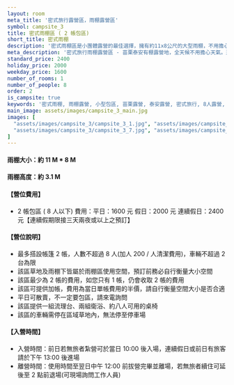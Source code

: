 ```yaml
---
layout: room
meta_title: '密式旅行露營區，雨棚露營區'
symbol: campsite_3
title: 密式雨棚區 ( 2 帳包區)
short_title: 密式雨棚
description: '密式雨棚區是小團體露營的最佳選擇，擁有約11x8公尺的大型雨棚，不用擔心天氣變化。適合2帴8人的小團體包區，提供桌椅、流理台和衛浴設備。平日只要1600元，是經濟實惠的選擇。'
meta_description: '密式旅行雨棚露營區 - 苗栗泰安有棚露營地，全天候不用擔心天氣。適合2帴8人小團體。平日1600元、假日2000元、連假2400元。立即預訂！'
standard_price: 2400
holiday_price: 2000
weekday_price: 1600
number_of_rooms: 1
number_of_people: 8
order: 2
is_campsite: true
keywords: '密式雨棚, 雨棚露營, 小型包區, 苗栗露營, 泰安露營, 密式旅行, 8人露營, 2帳包區, 1600-2400元, 雨天露營, 避雨露營, 有棚露營, 小團體露營, 经济实惠'
main_image: assets/images/campsite_3_main.jpg
images: [
  "assets/images/campsite_3/campsite_3_1.jpg", "assets/images/campsite_3/campsite_3_2.jpg", "assets/images/campsite_3/campsite_3_3.jpg", "assets/images/campsite_3/campsite_3_4.jpg", "assets/images/campsite_3/campsite_3_5.jpg", "assets/images/campsite_3/campsite_3_6.jpg",
  "assets/images/campsite_3/campsite_3_7.jpg", "assets/images/campsite_3/campsite_3_8.jpg", "assets/images/campsite_3/campsite_3_9.jpg", "assets/images/map.jpg", "assets/images/booking_announcement.jpg"
]
---
```


#### 雨棚大小：約 11 M * 8 M  
#### 雨棚高度：約 3.1 M  

<h4 class="yellow">【營位費用】</h4>
<ul class="yellow">
  <li>2 帳包區 ( 8 人以下) 費用：平日：1600 元  假日：2000 元  連續假日：2400 元【連續假期限接三天兩夜或以上之預訂】</li>
</ul>

#### 【營位說明】
- 最多搭設帳篷 2 帳，人數不超過 8 人(加人 200 / 人清潔費用)，車輛不超過 2 台為限
- 該區草地及雨棚下皆屬於雨棚區使用空間，預訂前務必自行衡量大小空間 
- 該區最少為 2 帳的費用，如您只有 1 帳，仍會收取 2 帳的費用
- 該區可提供加帳，費用為當日單帳費用的半價，請自行衡量空間大小是否合適
- 平日可散賣，不一定要包區，請來電詢問
- 該區提供一組流理台、兩組衛浴、約八人可用的桌椅
- 該區的車輛需停在區域草地內，無法停至停車場

<h4 class="yellow">【入營時間】</h4>
<ul class="yellow">
  <li>入營時間：前日若無旅者紮營可於當日 10:00 後入場，連續假日或前日有旅客請於下午 13:00 後進場</li>
  <li>離營時間：使用時間至翌日中午 12:00 前拔營完畢並離場，若無旅者續住可延後至 2 點前退場(可現場詢問工作人員)</li>
</ul>
